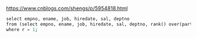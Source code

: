 https://www.cnblogs.com/shengs/p/5954818.html



```sql
select empno, ename, job, hiredate, sal, deptno  
from (select empno, ename, job, hiredate, sal, deptno, rank() over(partition by deptno order by sal desc) r from emp)  
where r = 1;  
```

